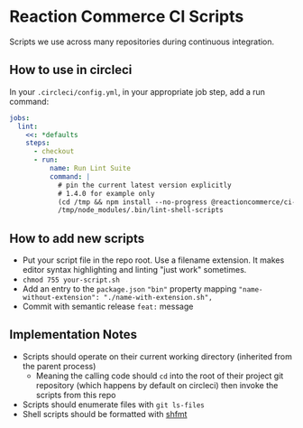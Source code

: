 # Reaction Commerce CI Scripts

Scripts we use across many repositories during continuous integration.

## How to use in circleci

In your `.circleci/config.yml`, in your appropriate job step, add a run command:


```yaml
jobs:
  lint:
    <<: *defaults
    steps:
      - checkout
      - run:
          name: Run Lint Suite
          command: |
            # pin the current latest version explicitly
            # 1.4.0 for example only
            (cd /tmp && npm install --no-progress @reactioncommerce/ci-scripts@1.4.0 >/dev/null)
            /tmp/node_modules/.bin/lint-shell-scripts
```

## How to add new scripts

- Put your script file in the repo root. Use a filename extension. It makes editor syntax highlighting and linting "just work" sometimes.
- `chmod 755 your-script.sh`
- Add an entry to the `package.json` `"bin"` property mapping `"name-without-extension": "./name-with-extension.sh",`
- Commit with semantic release `feat:` message

## Implementation Notes

- Scripts should operate on their current working directory (inherited from the parent process)
  - Meaning the calling code should `cd` into the root of their project git repository (which happens by default on circleci) then invoke the scripts from this repo
- Scripts should enumerate files with `git ls-files`
- Shell scripts should be formatted with [shfmt](https://github.com/mvdan/sh)
